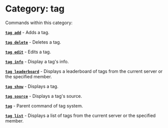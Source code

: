 # Category: tag


Commands within this category:

[**`tag add`**](/commands/tag/tag-add.md) - Adds a tag.

[**`tag delete`**](/commands/tag/tag-delete.md) - Deletes a tag.

[**`tag edit`**](/commands/tag/tag-edit.md) - Edits a tag.

[**`tag info`**](/commands/tag/tag-info.md) - Display a tag's info.

[**`tag leaderboard`**](/commands/tag/tag-leaderboard.md) - Displays a leaderboard of tags from the current server or the specified member.

[**`tag show`**](/commands/tag/tag-show.md) - Displays a tag.

[**`tag source`**](/commands/tag/tag-source.md) - Displays a tag's source.

[**`tag`**](/commands/tag/tag.md) - Parent command of tag system.

[**`tag list`**](/commands/tag/tag-list.md) - Displays a list of tags from the current server or the specified member.

